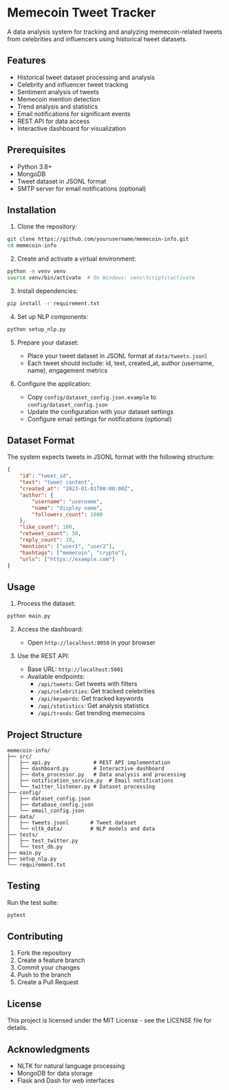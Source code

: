 # Memecoin Tweet Tracker

A data analysis system for tracking and analyzing memecoin-related tweets from celebrities and influencers using historical tweet datasets.

## Features

- Historical tweet dataset processing and analysis
- Celebrity and influencer tweet tracking
- Sentiment analysis of tweets
- Memecoin mention detection
- Trend analysis and statistics
- Email notifications for significant events
- REST API for data access
- Interactive dashboard for visualization

## Prerequisites

- Python 3.8+
- MongoDB
- Tweet dataset in JSONL format
- SMTP server for email notifications (optional)

## Installation

1. Clone the repository:
```bash
git clone https://github.com/yourusername/memecoin-info.git
cd memecoin-info
```

2. Create and activate a virtual environment:
```bash
python -m venv venv
source venv/bin/activate  # On Windows: venv\Scripts\activate
```

3. Install dependencies:
```bash
pip install -r requirement.txt
```

4. Set up NLP components:
```bash
python setup_nlp.py
```

5. Prepare your dataset:
   - Place your tweet dataset in JSONL format at `data/tweets.jsonl`
   - Each tweet should include: id, text, created_at, author (username, name), engagement metrics

6. Configure the application:
   - Copy `config/dataset_config.json.example` to `config/dataset_config.json`
   - Update the configuration with your dataset settings
   - Configure email settings for notifications (optional)

## Dataset Format

The system expects tweets in JSONL format with the following structure:
```json
{
    "id": "tweet_id",
    "text": "tweet content",
    "created_at": "2023-01-01T00:00:00Z",
    "author": {
        "username": "username",
        "name": "display name",
        "followers_count": 1000
    },
    "like_count": 100,
    "retweet_count": 50,
    "reply_count": 10,
    "mentions": ["user1", "user2"],
    "hashtags": ["memecoin", "crypto"],
    "urls": ["https://example.com"]
}
```

## Usage

1. Process the dataset:
```bash
python main.py
```

2. Access the dashboard:
   - Open `http://localhost:8050` in your browser

3. Use the REST API:
   - Base URL: `http://localhost:5001`
   - Available endpoints:
     - `/api/tweets`: Get tweets with filters
     - `/api/celebrities`: Get tracked celebrities
     - `/api/keywords`: Get tracked keywords
     - `/api/statistics`: Get analysis statistics
     - `/api/trends`: Get trending memecoins

## Project Structure

```
memecoin-info/
├── src/
│   ├── api.py              # REST API implementation
│   ├── dashboard.py        # Interactive dashboard
│   ├── data_processor.py   # Data analysis and processing
│   ├── notification_service.py  # Email notifications
│   └── twitter_listener.py # Dataset processing
├── config/
│   ├── dataset_config.json
│   ├── database_config.json
│   └── email_config.json
├── data/
│   ├── tweets.jsonl       # Tweet dataset
│   └── nltk_data/         # NLP models and data
├── tests/
│   ├── test_twitter.py
│   └── test_db.py
├── main.py
├── setup_nlp.py
└── requirement.txt
```

## Testing

Run the test suite:
```bash
pytest
```

## Contributing

1. Fork the repository
2. Create a feature branch
3. Commit your changes
4. Push to the branch
5. Create a Pull Request

## License

This project is licensed under the MIT License - see the LICENSE file for details.

## Acknowledgments

- NLTK for natural language processing
- MongoDB for data storage
- Flask and Dash for web interfaces 